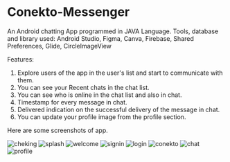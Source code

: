 # Conekto-Messenger
An Android chatting App programmed in JAVA Language.
Tools, database and library used: Android Studio, Figma, Canva, Firebase, Shared Preferences, Glide, CircleImageView

Features:
1. Explore users of the app in the user's list and start to communicate with them.
2. You can see your Recent chats in the chat list.
3. You can see who is online in the chat list and also in chat.
4. Timestamp for every message in chat.
5. Delivered indication on the successful delivery of the message in chat.
6. You can update your profile image from the profile section.


Here are some screenshots of app.

![cheking](https://user-images.githubusercontent.com/65661421/125460378-90e7626c-203c-46f4-8a11-416b71cdf4e0.png)
![splash](https://user-images.githubusercontent.com/65661421/125460446-189ff715-97c9-4360-9efa-404bd6f1ad34.png)
![welcome](https://user-images.githubusercontent.com/65661421/125460541-cbae45ce-8780-4f10-a91e-f06d26dbcf70.png)
![signin](https://user-images.githubusercontent.com/65661421/125460563-34082cc0-b3e9-42b2-917c-eb14dc448a44.png)
![login](https://user-images.githubusercontent.com/65661421/125460583-1b7b2b6b-8088-4169-a033-33867be1ff30.png)
![conekto](https://user-images.githubusercontent.com/65661421/125460620-7ab7be27-403f-4b1a-b275-85638cca70bc.png)
![chat](https://user-images.githubusercontent.com/65661421/125460641-4cf09f1d-eaea-4267-a792-92434f16294a.png)
![profile](https://user-images.githubusercontent.com/65661421/125460703-7af3c112-f9e8-4717-97da-de65ea9ef422.png)
